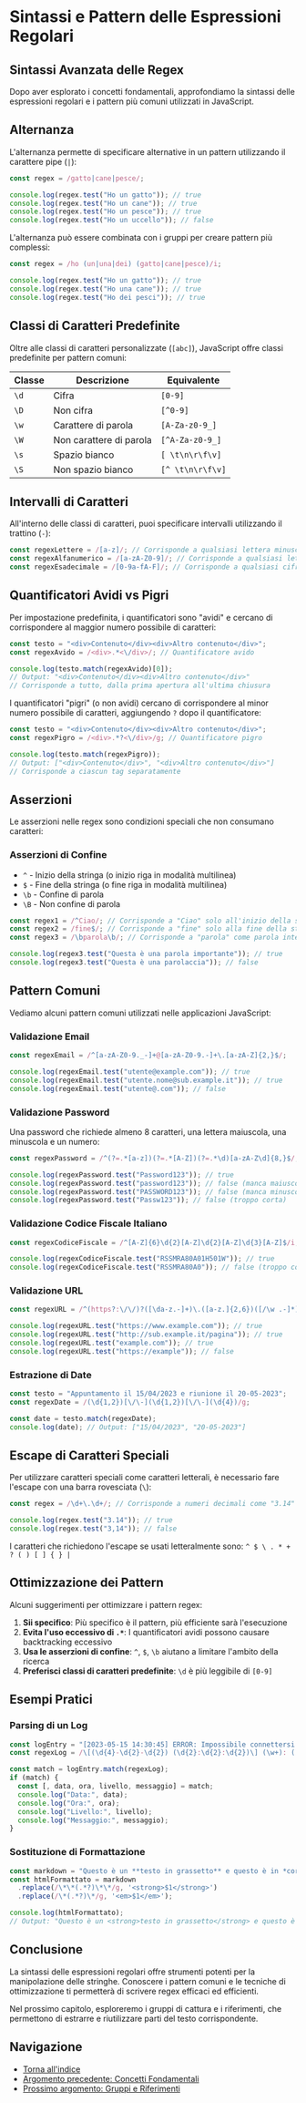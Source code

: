 # Sintassi e Pattern delle Espressioni Regolari

## Sintassi Avanzata delle Regex

Dopo aver esplorato i concetti fondamentali, approfondiamo la sintassi delle espressioni regolari e i pattern più comuni utilizzati in JavaScript.

## Alternanza

L'alternanza permette di specificare alternative in un pattern utilizzando il carattere pipe (`|`):

```javascript
const regex = /gatto|cane|pesce/;

console.log(regex.test("Ho un gatto")); // true
console.log(regex.test("Ho un cane")); // true
console.log(regex.test("Ho un pesce")); // true
console.log(regex.test("Ho un uccello")); // false
```

L'alternanza può essere combinata con i gruppi per creare pattern più complessi:

```javascript
const regex = /ho (un|una|dei) (gatto|cane|pesce)/i;

console.log(regex.test("Ho un gatto")); // true
console.log(regex.test("Ho una cane")); // true
console.log(regex.test("Ho dei pesci")); // true
```

## Classi di Caratteri Predefinite

Oltre alle classi di caratteri personalizzate (`[abc]`), JavaScript offre classi predefinite per pattern comuni:

| Classe | Descrizione | Equivalente |
|--------|-------------|-------------|
| `\d` | Cifra | `[0-9]` |
| `\D` | Non cifra | `[^0-9]` |
| `\w` | Carattere di parola | `[A-Za-z0-9_]` |
| `\W` | Non carattere di parola | `[^A-Za-z0-9_]` |
| `\s` | Spazio bianco | `[ \t\n\r\f\v]` |
| `\S` | Non spazio bianco | `[^ \t\n\r\f\v]` |

## Intervalli di Caratteri

All'interno delle classi di caratteri, puoi specificare intervalli utilizzando il trattino (`-`):

```javascript
const regexLettere = /[a-z]/; // Corrisponde a qualsiasi lettera minuscola
const regexAlfanumerico = /[a-zA-Z0-9]/; // Corrisponde a qualsiasi lettera o cifra
const regexEsadecimale = /[0-9a-fA-F]/; // Corrisponde a qualsiasi cifra esadecimale
```

## Quantificatori Avidi vs Pigri

Per impostazione predefinita, i quantificatori sono "avidi" e cercano di corrispondere al maggior numero possibile di caratteri:

```javascript
const testo = "<div>Contenuto</div><div>Altro contenuto</div>";
const regexAvido = /<div>.*<\/div>/; // Quantificatore avido

console.log(testo.match(regexAvido)[0]); 
// Output: "<div>Contenuto</div><div>Altro contenuto</div>"
// Corrisponde a tutto, dalla prima apertura all'ultima chiusura
```

I quantificatori "pigri" (o non avidi) cercano di corrispondere al minor numero possibile di caratteri, aggiungendo `?` dopo il quantificatore:

```javascript
const testo = "<div>Contenuto</div><div>Altro contenuto</div>";
const regexPigro = /<div>.*?<\/div>/g; // Quantificatore pigro

console.log(testo.match(regexPigro)); 
// Output: ["<div>Contenuto</div>", "<div>Altro contenuto</div>"]
// Corrisponde a ciascun tag separatamente
```

## Asserzioni

Le asserzioni nelle regex sono condizioni speciali che non consumano caratteri:

### Asserzioni di Confine

- `^` - Inizio della stringa (o inizio riga in modalità multilinea)
- `$` - Fine della stringa (o fine riga in modalità multilinea)
- `\b` - Confine di parola
- `\B` - Non confine di parola

```javascript
const regex1 = /^Ciao/; // Corrisponde a "Ciao" solo all'inizio della stringa
const regex2 = /fine$/; // Corrisponde a "fine" solo alla fine della stringa
const regex3 = /\bparola\b/; // Corrisponde a "parola" come parola intera

console.log(regex3.test("Questa è una parola importante")); // true
console.log(regex3.test("Questa è una parolaccia")); // false
```

## Pattern Comuni

Vediamo alcuni pattern comuni utilizzati nelle applicazioni JavaScript:

### Validazione Email

```javascript
const regexEmail = /^[a-zA-Z0-9._-]+@[a-zA-Z0-9.-]+\.[a-zA-Z]{2,}$/;

console.log(regexEmail.test("utente@example.com")); // true
console.log(regexEmail.test("utente.nome@sub.example.it")); // true
console.log(regexEmail.test("utente@.com")); // false
```

### Validazione Password

Una password che richiede almeno 8 caratteri, una lettera maiuscola, una minuscola e un numero:

```javascript
const regexPassword = /^(?=.*[a-z])(?=.*[A-Z])(?=.*\d)[a-zA-Z\d]{8,}$/;

console.log(regexPassword.test("Password123")); // true
console.log(regexPassword.test("password123")); // false (manca maiuscola)
console.log(regexPassword.test("PASSWORD123")); // false (manca minuscola)
console.log(regexPassword.test("Passw123")); // false (troppo corta)
```

### Validazione Codice Fiscale Italiano

```javascript
const regexCodiceFiscale = /^[A-Z]{6}\d{2}[A-Z]\d{2}[A-Z]\d{3}[A-Z]$/i;

console.log(regexCodiceFiscale.test("RSSMRA80A01H501W")); // true
console.log(regexCodiceFiscale.test("RSSMRA80A0")); // false (troppo corto)
```

### Validazione URL

```javascript
const regexURL = /^(https?:\/\/)?([\da-z.-]+)\.([a-z.]{2,6})([/\w .-]*)*\/?$/;

console.log(regexURL.test("https://www.example.com")); // true
console.log(regexURL.test("http://sub.example.it/pagina")); // true
console.log(regexURL.test("example.com")); // true
console.log(regexURL.test("https://example")); // false
```

### Estrazione di Date

```javascript
const testo = "Appuntamento il 15/04/2023 e riunione il 20-05-2023";
const regexDate = /(\d{1,2})[\/\-](\d{1,2})[\/\-](\d{4})/g;

const date = testo.match(regexDate);
console.log(date); // Output: ["15/04/2023", "20-05-2023"]
```

## Escape di Caratteri Speciali

Per utilizzare caratteri speciali come caratteri letterali, è necessario fare l'escape con una barra rovesciata (`\`):

```javascript
const regex = /\d+\.\d+/; // Corrisponde a numeri decimali come "3.14"

console.log(regex.test("3.14")); // true
console.log(regex.test("3,14")); // false
```

I caratteri che richiedono l'escape se usati letteralmente sono: `^ $ \ . * + ? ( ) [ ] { } |`

## Ottimizzazione dei Pattern

Alcuni suggerimenti per ottimizzare i pattern regex:

1. **Sii specifico**: Più specifico è il pattern, più efficiente sarà l'esecuzione
2. **Evita l'uso eccessivo di `.*`**: I quantificatori avidi possono causare backtracking eccessivo
3. **Usa le asserzioni di confine**: `^`, `$`, `\b` aiutano a limitare l'ambito della ricerca
4. **Preferisci classi di caratteri predefinite**: `\d` è più leggibile di `[0-9]`

## Esempi Pratici

### Parsing di un Log

```javascript
const logEntry = "[2023-05-15 14:30:45] ERROR: Impossibile connettersi al database";
const regexLog = /\[(\d{4}-\d{2}-\d{2}) (\d{2}:\d{2}:\d{2})\] (\w+): (.+)/;

const match = logEntry.match(regexLog);
if (match) {
  const [, data, ora, livello, messaggio] = match;
  console.log("Data:", data);
  console.log("Ora:", ora);
  console.log("Livello:", livello);
  console.log("Messaggio:", messaggio);
}
```

### Sostituzione di Formattazione

```javascript
const markdown = "Questo è un **testo in grassetto** e questo è in *corsivo*.";
const htmlFormattato = markdown
  .replace(/\*\*(.*?)\*\*/g, '<strong>$1</strong>')
  .replace(/\*(.*?)\*/g, '<em>$1</em>');

console.log(htmlFormattato);
// Output: "Questo è un <strong>testo in grassetto</strong> e questo è in <em>corsivo</em>."
```

## Conclusione

La sintassi delle espressioni regolari offre strumenti potenti per la manipolazione delle stringhe. Conoscere i pattern comuni e le tecniche di ottimizzazione ti permetterà di scrivere regex efficaci ed efficienti.

Nel prossimo capitolo, esploreremo i gruppi di cattura e i riferimenti, che permettono di estrarre e riutilizzare parti del testo corrispondente.

## Navigazione

- [Torna all'indice](../README.md)
- [Argomento precedente: Concetti Fondamentali](./01_Concetti_Fondamentali.md)
- [Prossimo argomento: Gruppi e Riferimenti](./03_Gruppi_Riferimenti.md)